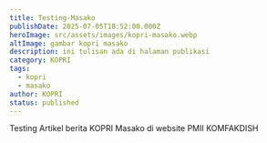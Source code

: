 ```yaml
---
title: Testing-Masako
publishDate: 2025-07-05T18:52:00.000Z
heroImage: src/assets/images/kopri-masako.webp
altImage: gambar kopri masako
description: ini tulisan ada di halaman publikasi
category: KOPRI
tags:
  - kopri
  - masako
author: KOPRI
status: published
---
```

Testing Artikel berita KOPRI Masako di website PMII KOMFAKDISH
